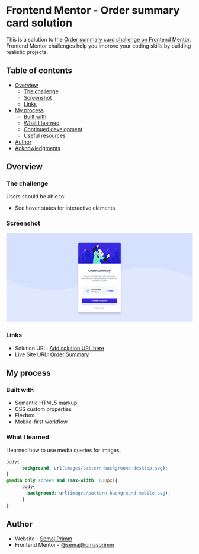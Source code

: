 # Frontend Mentor - Order summary card solution

This is a solution to the [Order summary card challenge on Frontend Mentor](https://www.frontendmentor.io/challenges/order-summary-component-QlPmajDUj). Frontend Mentor challenges help you improve your coding skills by building realistic projects. 

## Table of contents

- [Overview](#overview)
  - [The challenge](#the-challenge)
  - [Screenshot](#screenshot)
  - [Links](#links)
- [My process](#my-process)
  - [Built with](#built-with)
  - [What I learned](#what-i-learned)
  - [Continued development](#continued-development)
  - [Useful resources](#useful-resources)
- [Author](#author)
- [Acknowledgments](#acknowledgments)

## Overview

### The challenge

Users should be able to:

- See hover states for interactive elements

### Screenshot

![Screenshot of solution](./screenshot.png)

### Links

- Solution URL: [Add solution URL here](https://your-solution-url.com)
- Live Site URL: [Order Summary](https://order-summary-stp.com)

## My process

### Built with

- Semantic HTML5 markup
- CSS custom properties
- Flexbox
- Mobile-first workflow

### What I learned

I learned how to use media queries for images.
```css
body{
      background: url(images/pattern-background-desktop.svg);
}
@media only screen and (max-width: 600px){
      body{
        background: url(images/pattern-background-mobile.svg);
      }
}
```

## Author

- Website - [Semaj Primm](https://www.semajprimm.com)
- Frontend Mentor - [@semajthomasprimm](https://www.frontendmentor.io/profile/semajthomasprimm)
<!-- - Twitter - [@yourusername](https://www.twitter.com/yourusername) -->